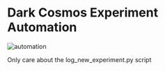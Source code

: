 # Dark Cosmos Experiment Automation

![automation](https://github.com/clcarver1130/experiment_automation/blob/master/download.jpg)

Only care about the log_new_experiment.py script
